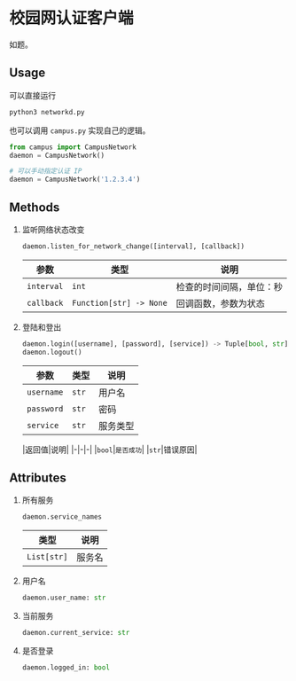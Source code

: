 # 校园网认证客户端

如题。

## Usage

可以直接运行
```sh
python3 networkd.py
```

也可以调用 `campus.py` 实现自己的逻辑。

```python
from campus import CampusNetwork
daemon = CampusNetwork()

# 可以手动指定认证 IP
daemon = CampusNetwork('1.2.3.4')
```

## Methods

1. 监听网络状态改变

   ```python
   daemon.listen_for_network_change([interval], [callback])
   ```

   |参数|类型|说明|
   |-|-|-|
   |`interval`|`int`|检查的时间间隔，单位：秒|
   |`callback`|`Function[str] -> None`|回调函数，参数为状态|

2. 登陆和登出

   ```python
   daemon.login([username], [password], [service]) -> Tuple[bool, str]
   daemon.logout()
   ```

   |参数|类型|说明|
   |-|-|-|
   |`username`|`str`|用户名|
   |`password`|`str`|密码|
   |`service`|`str`|服务类型|

   |返回值|说明|
   |-|-|-|
   |`bool`|`是否成功`|
   |`str`|错误原因|



## Attributes

1. 所有服务

   ```python
   daemon.service_names
   ```

   |类型|说明|
   |-|-|
   |`List[str]`|服务名|

2. 用户名
   
   ```python
   daemon.user_name: str
   ```
   
3. 当前服务
   
   ```python
   daemon.current_service: str
   ```

4. 是否登录
   
   ```python
   daemon.logged_in: bool
   ```
